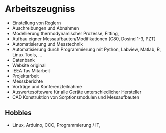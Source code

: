 # Arbeitszeugniss

+ Einstellung von Reglern
+ Auschreibungen und Abnahmen
+ Modellierung thermodynamischer Prozesse, 
Fitting, 
+ Aufbau eigner Messaufbauten/Modifikationen (C80, Dosind 1-3, PZT)
+ Automatisierung und Messtechnik
+ Automatisierung durch Programmierung mit Python, Labview, Matlab, R, Linux Tools, ...
+ Datenbank
+ Website original
+ IEEA Tas Mitarbeit
+ Projektarbeit
+ Messsberichte
+ Vorträge und Konferenzteilnahme
+ Auswertesofteware für alle Geräte unterschiedlicher Hersteller
+ CAD Konstruktion von Sorptionsmodulen und Messaufbauten
 

## Hobbies

+ Linux, Arduino, CCC, Programmierung / IT, 
